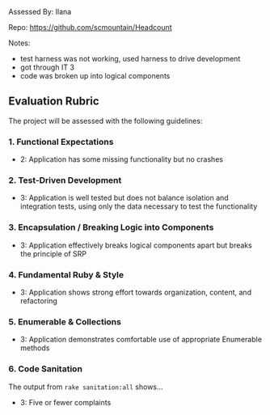 Assessed By: Ilana

Repo: https://github.com/scmountain/Headcount

Notes:
- test harness was not working, used harness to drive development
- got through IT 3
- code was broken up into logical components

## Evaluation Rubric

The project will be assessed with the following guidelines:

### 1. Functional Expectations

* 2: Application has some missing functionality but no crashes

### 2. Test-Driven Development

* 3: Application is well tested but does not balance isolation and integration tests, using only the data necessary to test the functionality

### 3. Encapsulation / Breaking Logic into Components

* 3: Application effectively breaks logical components apart but breaks the principle of SRP

### 4. Fundamental Ruby & Style

* 3:  Application shows strong effort towards organization, content, and refactoring

### 5. Enumerable & Collections

* 3: Application demonstrates comfortable use of appropriate Enumerable methods

### 6. Code Sanitation

The output from `rake sanitation:all` shows...

* 3: Five or fewer complaints
